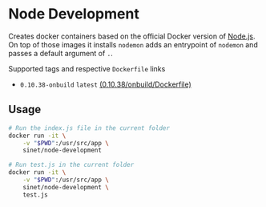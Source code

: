 # Node Development
Creates docker containers based on the official Docker version of [Node.js](https://registry.hub.docker.com/_/node). On top of those images it installs `nodemon` adds an entrypoint of `nodemon` and passes a default argument of `.`.

Supported tags and respective `Dockerfile` links

- `0.10.38-onbuild` `latest` [(0.10.38/onbuild/Dockerfile)](https://github.com/School-Improvement-Network/node-development/blob/master/0.10/onbuild/Dockerfile)

## Usage

```bash
# Run the index.js file in the current folder
docker run -it \
	-v "$PWD":/usr/src/app \
	sinet/node-development

# Run test.js in the current folder
docker run -it \
	-v "$PWD":/usr/src/app \
	sinet/node-development \
	test.js
```
